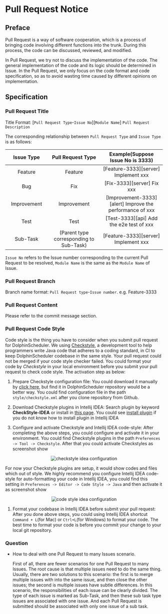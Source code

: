 # Pull Request Notice

## Preface
Pull Request is a way of software cooperation, which is a process of bringing code involving different functions into the trunk. During this process, the code can be discussed, reviewed, and modified.

In Pull Request, we try not to discuss the implementation of the code. The general implementation of the code and its logic should be determined in Issue. In the Pull Request, we only focus on the code format and code specification, so as to avoid wasting time caused by different opinions on implementation.

## Specification

### Pull Request Title

Title Format: [`Pull Request Type`-`Issue No`][`Module Name`] `Pull Request Description`

The corresponding relationship between `Pull Request Type` and `Issue Type` is as follows:

<table>
    <thead>
        <tr>
            <th style="width: 10%; text-align: center;">Issue Type</th>
            <th style="width: 20%; text-align: center;">Pull Request Type</th>
            <th style="width: 20%; text-align: center;">Example(Suppose Issue No is 3333)</th>
        </tr>
    </thead>
    <tbody>
        <tr>
            <td style="text-align: center;">Feature</td>
            <td style="text-align: center;">Feature</td>
            <td style="text-align: center;">[Feature-3333][server] Implement xxx</td>
        </tr>
        <tr>
            <td style="text-align: center;">Bug</td>
            <td style="text-align: center;">Fix</td>
            <td style="text-align: center;">[Fix-3333][server] Fix xxx</td>
        </tr>
        <tr>
            <td style="text-align: center;">Improvement</td>
            <td style="text-align: center;">Improvement</td>
            <td style="text-align: center;">[Improvement-3333][alert] Improve the performance of xxx</td>
        </tr>
        <tr>
            <td style="text-align: center;">Test</td>
            <td style="text-align: center;">Test</td>
            <td style="text-align: center;">[Test-3333][api] Add the e2e test of xxx</td>
        </tr>
        <tr>
            <td style="text-align: center;">Sub-Task</td>
            <td style="text-align: center;">(Parent type corresponding to Sub-Task)</td>
            <td style="text-align: center;">[Feature-3333][server] Implement xxx</td>
        </tr>
    </tbody>
</table>

`Issue No` refers to the Issue number corresponding to the current Pull Request to be resolved, `Module Name` is the same as the `Module Name` of Issue.

### Pull Request Branch

Branch name format: `Pull Request type`-`Issue number`. e.g. Feature-3333

### Pull Request Content

Please refer to the commit message section.

### Pull Request Code Style

Code style is the thing you have to consider when you submit pull request for DolphinScheduler. We using [Checkstyle](https://checkstyle.sourceforge.io), a development tool to help programmers write Java code that adheres to a coding standard, in CI to keep DolphinScheduler codebase in the same style. Your pull request could not be merged if your code style checker failed. You could format your code by *Checkstyle* in your local environment before you submit your pull request to check code style. The activation step as below:

1. Prepare Checkstyle configuration file: You could download it manually by [click here](https://github.com/apache/dolphinscheduler/blob/dev/style/checkstyle.xml), but find it in DolphinScheduler repository would be a better way. You could find configuration file in the path `style/checkstyle.xml` after you clone repository from Github.

2. Download Checkstyle plugins in Intellij IDEA: Search plugin by keyword **CheckStyle-IDEA** or install in [this page](https://plugins.jetbrains.com/plugin/1065-checkstyle-idea). You could see [install plugin](https://www.jetbrains.com/help/idea/managing-plugins.html#install_plugin_from_repo) if you do not know how to install plugin in Intellij IDEA

3. Configure and activate Checkstyle and Intellij IDEA code-style: After completing the above steps, you could configure and activate it in your environment. You could find Checkstyle plugins in the path `Preferences -> Tool -> Checkstyle`. After that you could activate Checkstyles as screenshot show

<p align="center">
    <img src="/img/checkstyle-idea.png" alt="checkstyle idea configuration" />
</p>

For now your Checkstyle plugins are setup, it would show codes and files which out of style. We highly recommend you configure Intellij IDEA code-style for auto-formatting your code in Intellij IDEA, you could find this setting in `Preferences -> Editor -> Code Style -> Java` and then activate it as screenshot show

<p align="center">
    <img src="/img/code-style-idea.png" alt="code style idea configuration" />
</p>

1. Format your codebase in Intellij IDEA before submit your pull request: After you done above steps, you could using Intellij IDEA shortcut `Command + L`(for Mac) or `Ctrl+L`(for Windows) to format your code. The best time to format your code is before you commit your change to your local git repository.

### Question

- How to deal with one Pull Request to many Issues scenario.

  First of all, there are fewer scenarios for one Pull Request to many Issues.
  The root cause is that multiple issues need to do the same thing.
  Usually, there are two solutions to this scenario: the first is to merge multiple issues with into the same issue, and then close the other issues;
  the second is multiple issues have subtle differences.
  In this scenario, the responsibilities of each issue can be clearly divided. The type of each issue is marked as Sub-Task, and then these sub task type issues are associated with one issue.
  And each Pull Request is submitted should be associated with only one issue of a sub task.